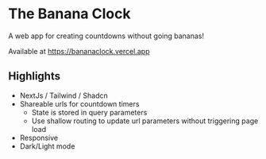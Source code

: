 # The Banana Clock

A web app for creating countdowns without going bananas!

Available at https://bananaclock.vercel.app

## Highlights

- NextJs / Tailwind / Shadcn
- Shareable urls for countdown timers
  - State is stored in query parameters
  - Use shallow routing to update url parameters without triggering page load
- Responsive
- Dark/Light mode